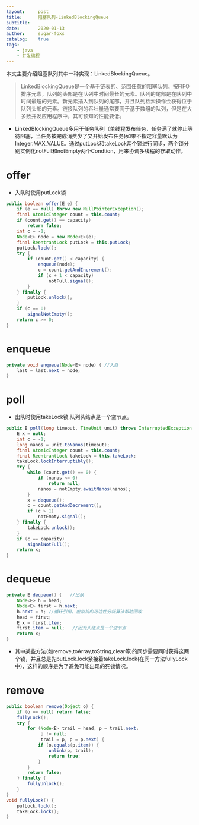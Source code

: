 ```yaml
---
layout:     post
title:      阻塞队列-LinkedBlockingQueue
subtitle:   
date:       2020-01-13
author:     sugar-foxs
catalog: 	true
tags:
    - java
    - 并发编程
---
```


本文主要介绍阻塞队列其中一种实现：LinkedBlockingQueue。

<!-- more -->

> LinkedBlockingQueue是一个基于链表的、范围任意的阻塞队列。按FIFO排序元素，队列的头部是在队列中时间最长的元素。队列的尾部是在队列中时间最短的元素。新元素插入到队列的尾部，并且队列检索操作会获得位于队列头部的元素。链接队列的吞吐量通常要高于基于数组的队列，但是在大多数并发应用程序中，其可预知的性能要低。
- LinkedBlockingQueue多用于任务队列（单线程发布任务，任务满了就停止等待阻塞，当任务被完成消费少了又开始发布任务)如果不指定容量默认为Integer.MAX_VALUE。通过putLock和takeLock两个锁进行同步，两个锁分别实例化notFull和notEmpty两个Condtion，用来协调多线程的存取动作。

# offer
- 入队时使用putLock锁
```java
public boolean offer(E e) {
    if (e == null) throw new NullPointerException();
    final AtomicInteger count = this.count;
    if (count.get() == capacity)
        return false;
    int c = -1;
    Node<E> node = new Node<E>(e);
    final ReentrantLock putLock = this.putLock;
    putLock.lock();
    try {
        if (count.get() < capacity) {
            enqueue(node);
            c = count.getAndIncrement();
            if (c + 1 < capacity)
                notFull.signal();
        }
    } finally {
        putLock.unlock();
    }
    if (c == 0)
        signalNotEmpty();
    return c >= 0;
}
```

# enqueue
```java
private void enqueue(Node<E> node) { //入队
    last = last.next = node;
}
```

# poll 
- 出队时使用takeLock锁,队列头结点是一个空节点。
```java
public E poll(long timeout, TimeUnit unit) throws InterruptedException {
    E x = null;
    int c = -1;
    long nanos = unit.toNanos(timeout);
    final AtomicInteger count = this.count;
    final ReentrantLock takeLock = this.takeLock;
    takeLock.lockInterruptibly();
    try {
        while (count.get() == 0) {
            if (nanos <= 0)
                return null;
            nanos = notEmpty.awaitNanos(nanos);
        }
        x = dequeue();
        c = count.getAndDecrement();
        if (c > 1)
            notEmpty.signal();
    } finally {
        takeLock.unlock();
    }
    if (c == capacity)
        signalNotFull();
    return x;
}
```

# dequeue
```java
private E dequeue() {   //出队
    Node<E> h = head;
    Node<E> first = h.next;
    h.next = h; //循环引用，虚拟机的可达性分析算法帮助回收
    head = first;
    E x = first.item;
    first.item = null;   //因为头结点是一个空节点
    return x;
}
```
- 其中某些方法(如remove,toArray,toString,clear等)的同步需要同时获得这两个锁，并且总是先putLock.lock紧接着takeLock.lock(在同一方法fullyLock中)，这样的顺序是为了避免可能出现的死锁情况。

# remove
```java
public boolean remove(Object o) {
    if (o == null) return false;
    fullyLock();
    try {
        for (Node<E> trail = head, p = trail.next;
             p != null;
             trail = p, p = p.next) {
            if (o.equals(p.item)) {
                unlink(p, trail);
                return true;
            }
        }
        return false;
    } finally {
        fullyUnlock();
    }
}
void fullyLock() {
    putLock.lock();
    takeLock.lock();
}
```